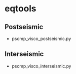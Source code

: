 # eqtools

## Postseismic
- pscmp_visco_postseismic.py

## Interseismic
- pscmp_visco_interseismic.py
